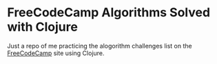 # FreeCodeCamp Algorithms Solved with Clojure

Just a repo of me practicing the alogorithm challenges list on the [FreeCodeCamp](https://www.freecodecamp.com) site using Clojure.